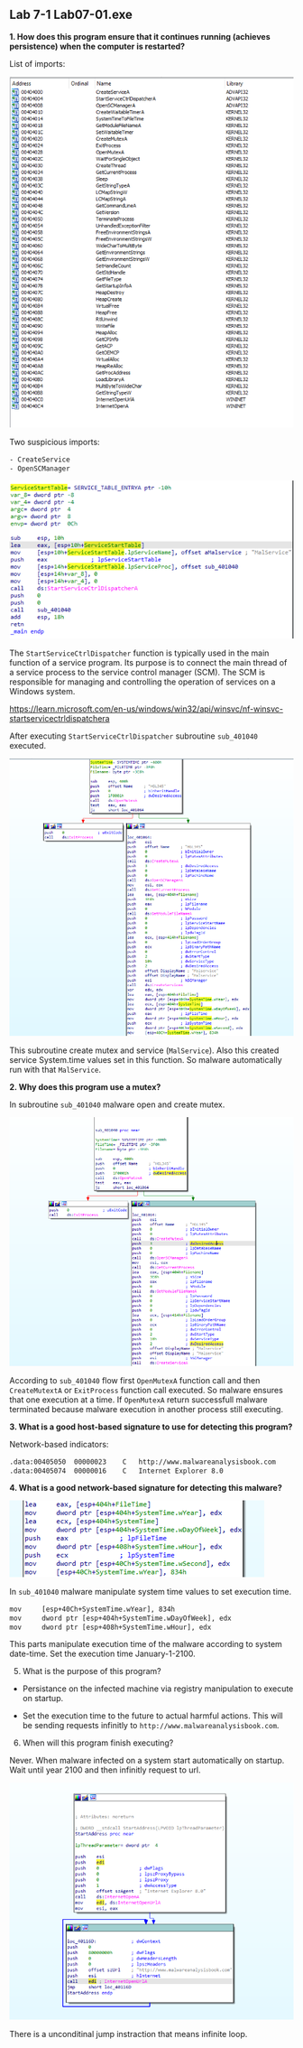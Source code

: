 ## Lab 7-1 Lab07-01.exe

**1. How does this program ensure that it continues running (achieves persistence) when the computer is restarted?**


List of imports:

![alt text](img/L7-1.png)


Two suspicious imports:

    - CreateService
    - OpenSCManager

![alt text](img/L7-1-Q1.png)


The `StartServiceCtrlDispatcher` function is typically used in the main function of a service program. Its purpose is to connect the main thread of a service process to the service control manager (SCM). The SCM is responsible for managing and controlling the operation of services on a Windows system.

https://learn.microsoft.com/en-us/windows/win32/api/winsvc/nf-winsvc-startservicectrldispatchera

After executing `StartServiceCtrlDispatcher` subroutine `sub_401040` executed.

![alt text](img/L7-1-Q1-2.png)

This subroutine create mutex and service (`MalService`). Also this created service System.time values set in this function. So malware automatically run with that `MalService`.


**2. Why does this program use a mutex?**

In subroutine `sub_401040` malware open and create mutex.

![alt text](img/L7-1-Q2.png)

According to `sub_401040` flow first `OpenMutexA` function call and then `CreateMutextA` or `ExitProcess` function call executed. So malware ensures that one execution at a time. If `OpenMutexA` return successfull malware terminated because malware execution in another process still executing.



**3. What is a good host-based signature to use for detecting this program?**

Network-based indicators:

    .data:00405050	00000023	C	http://www.malwareanalysisbook.com
    .data:00405074	00000016	C	Internet Explorer 8.0

**4. What is a good network-based signature for detecting this malware?**

![alt text](img/L7-1-Q4.png)

In `sub_401040` malware manipulate system time values to set execution time.

    mov     [esp+40Ch+SystemTime.wYear], 834h
    mov     dword ptr [esp+404h+SystemTime.wDayOfWeek], edx
    mov     dword ptr [esp+408h+SystemTime.wHour], edx

This parts manipulate execution time of the malware according to system date-time. Set the execution time January-1-2100.


5. What is the purpose of this program?

- Persistance on the infected machine via registry manipulation to execute on startup.

- Set the execution time to the future to actual harmful actions. This will be sending requests infinitly to `http://www.malwareanalysisbook.com`.

6. When will this program finish executing?

Never. When malware infected on a system start automatically on startup. Wait until year 2100 and then infinitly request to url.

![alt text](img/L7-1-Q6.png)

There is a unconditinal jump instraction that means infinite loop.
